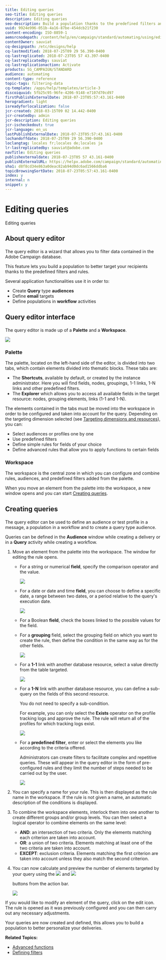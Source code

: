 ```yaml
---
title: Editing queries
seo-title: Editing queries
description: Editing queries
seo-description: Build a population thanks to the predefined filters and rules.
uuid: 9924e996-051b-4a16-87be-454dcb21f230
content-encoding: ISO-8859-1
aemsrcnodepath: /content/help/en/campaign/standard/automating/using/editing-queries
contentOwner: sauviat
cq-designpath: /etc/designs/help
cq-lastmodified: 2018-07-25T09 29 56.390-0400
cq-lastreplicated: 2018-07-23T05 57 43.397-0400
cq-lastreplicatedby: sauviat
cq-lastreplicationaction: Activate
products: SG_CAMPAIGN/STANDARD
audience: automating
content-type: reference
topic-tags: filtering-data
cq-template: /apps/help/templates/article-3
discoiquuid: 5fb25c95-96fe-4206-9148-e7107d70cd97
firstPublishExternalDate: 2018-07-23T05:57:43.161-0400
herogradient: light
isreadyforlocalization: false
jcr-created: 2018-03-15T09 02 14.442-0400
jcr-createdby: admin
jcr-description: Editing queries
jcr-ischeckedout: true
jcr-language: en_us
lastPublishExternalDate: 2018-07-23T05:57:43.161-0400
lochandoffdate: 2018-07-25T09 29 56.390-0400
loclangtag: locales fr;locales de;locales ja
lr-lastreplicatedby: sauviat@adobe.com
navTitle: Editing queries
publishexternaldate: 2018-07-23T05 57 43.161-0400
publishExternalURL: https://helpx.adobe.com/campaign/standard/automating/using/editing-queries.html
sha1: d8f8cd34e863a0deac82ab94d0dc6ad1566ddba6
topicBrowsingSortDate: 2018-07-23T05:57:43.161-0400
index: y
internal: n
snippet: y
---
```


# Editing queries

Editing queries

## <p>About query editor</p>

The query editor is a wizard that allows you to filter data contained in the Adobe Campaign database.

This feature lets you build a population to better target your recipients thanks to the predefined filters and rules.

Several application functionalities use it in order to:

* Create **Query** type **audiences**
* Define **email** targets
* Define populations in **workflow** activities

## <p>Query editor interface</p>

The query editor is made up of a **Palette** and a **Workspace**.

![](assets/query_editor_overview.png)

### <p>Palette</p>

The palette, located on the left-hand side of the editor, is divided into two tabs, which contain elements divided into thematic blocks. These tabs are:

* The **Shortcuts**, available by default, or created by the instance administrator. Here you will find fields, nodes, groupings, 1-1 links, 1-N links and other predefined filters.
* The **Explorer** which allows you to access all available fields in the target resource: nodes, grouping elements, links (1-1 and 1-N).

The elements contained in the tabs must be moved into the workspace in order to be configured and taken into account for the query. Depending on the targeting dimension selected (see [Targeting dimensions and resources](../../automating/using/query.md#targeting-dimensions-and-resources)), you can:

* Select audiences or profiles one by one
* Use predefined filters
* Define simple rules for fields of your choice
* Define advanced rules that allow you to apply functions to certain fields

### <p>Workspace</p>

The workspace is the central zone in which you can configure and combine rules, audiences, and predefined filters added from the palette.

When you move an element from the palette into the workspace, a new window opens and you can start [Creating queries](../../automating/using/editing-queries.md#creating-queries).

## <p>Creating queries</p>

The query editor can be used to define an audience or test profile in a message, a population in a workflow and to create a query type audience.

Queries can be defined in the **Audience** window while creating a delivery or in a **Query** activity while creating a workflow.

1. Move an element from the palette into the workspace. The window for editing the rule opens.

    * For a string or numerical **field**, specify the comparison operator and the value. 
    
      ![](assets/query_editor_audience_definition2.png)

    * For a date or date and time **field**, you can choose to define a specific date, a range between two dates, or a period relative to the query's execution date.
    
      ![](assets/query_editor_date_field.png)

    * For a Boolean **field**, check the boxes linked to the possible values for the field.
    * For a **grouping** field, select the grouping field on which you want to create the rule, then define the condition in the same way as for the other fields.
    
      ![](assets/query_editor_audience_definition4.png)

    * For a **1-1** link with another database resource, select a value directly from the table targeted.
    
      ![](assets/query_editor_audience_definition5.png)

    * For a **1-N** link with another database resource, you can define a sub-query on the fields of this second resource.

      You do not need to specify a sub-condition.

      For example, you can only select the **Exists** operator on the profile tracking logs and approve the rule. The rule will return all of the profiles for which tracking logs exist.
    
      ![](assets/query_editor_audience_definition6.png)

    * For a **predefined filter**, enter or select the elements you like according to the criteria offered.

      Administrators can create filters to facilitate complex and repetitive queries. These will appear in the query editor in the form of pre-configured rules and they limit the number of steps needed to be carried out by the user.
    
      ![](assets/query-editor_filter_email-audience_filter.png)

1. You can specify a name for your rule. This is then displayed as the rule name in the workspace. If the rule is not given a name, an automatic description of the conditions is displayed.
1. To combine the workspace elements, interlock them into one another to create different groups and/or group levels. You can then select a logical operator to combine elements on the same level:

    * **AND**: an intersection of two criteria. Only the elements matching each criterion are taken into account.
    * **OR**: a union of two criteria. Elements matching at least one of the two criteria are taken into account.
    * **EXCEPT**: exclusion criteria. Elements matching the first criterion are taken into account unless they also match the second criterion.

1. You can now calculate and preview the number of elements targeted by your query using the  ![](assets/count.png) and  ![](assets/preview.png)

   buttons from the action bar.

   ![](assets/query_editor_combining_rules.png)

If you would like to modify an element of the query, click on the edit icon. The rule is opened as it was previously configured and you can then carry out any necessary adjustments.

Your queries are now created and defined, this allows you to build a population to better personalize your deliveries.

**Related Topics:**

* [Advanced functions](../../automating/using/advanced-expression-editing.md)
* [Defining filters](../../developing/using/step-4--define-filters.md)

